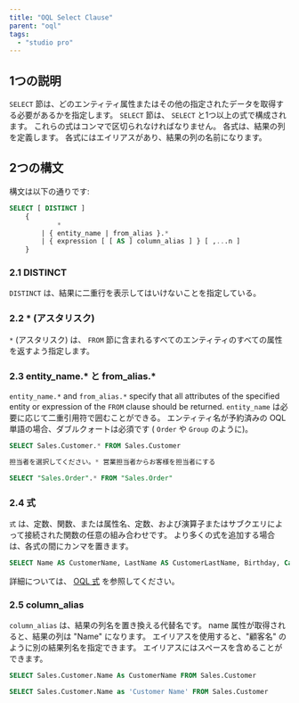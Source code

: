 ```yaml
---
title: "OQL Select Clause"
parent: "oql"
tags:
  - "studio pro"
---
```


## 1つの説明

`SELECT` 節は、どのエンティティ属性またはその他の指定されたデータを取得する必要があるかを指定します。 `SELECT` 節は、 `SELECT` と1つ以上の式で構成されます。 これらの式はコンマで区切られなければなりません。 各式は、結果の列を定義します。 各式にはエイリアスがあり、結果の列の名前になります。

## 2つの構文

構文は以下の通りです:

```sql
SELECT [ DISTINCT ]
    {
            *
        | { entity_name | from_alias }.*
        | { expression [ [ AS ] column_alias ] } [ ,...n ]
    }
```

### 2.1 DISTINCT

`DISTINCT` は、結果に二重行を表示してはいけないことを指定している。

### 2.2 * (アスタリスク)

`*` (アスタリスク) は、 `FROM` 節に含まれるすべてのエンティティのすべての属性を返すよう指定します。

### 2.3 entity_name.* と from_alias.*

`entity_name.*` and `from_alias.*` specify that all attributes of the specified entity or expression of the `FROM` clause should be returned. `entity_name` は必要に応じて二重引用符で囲むことができる。 エンティティ名が予約済みの OQL 単語の場合、ダブルクォートは必須です ( `Order` や `Group` のように)。

```sql
SELECT Sales.Customer.* FROM Sales.Customer
```

```sql
担当者を選択してください。* 営業担当者からお客様を担当者にする
```

```sql
SELECT "Sales.Order".* FROM "Sales.Order"
```
### 2.4 式

`式` は、定数、関数、または属性名、定数、および演算子またはサブクエリによって接続された関数の任意の組み合わせです。 より多くの式を追加する場合は、各式の間にカンマを置きます。

```sql
SELECT Name AS CustomerName, LastName AS CustomerLastName, Birthday, Category FROM Sales.Customer
```

詳細については、 [OQL 式](oql-expressions) を参照してください。

### 2.5 column_alias

`column_alias` は、結果の列名を置き換える代替名です。 name 属性が取得されると、結果の列は "Name" になります。 エイリアスを使用すると、"顧客名" のように別の結果列名を指定できます。 エイリアスにはスペースを含めることができます。

```sql
SELECT Sales.Customer.Name As CustomerName FROM Sales.Customer
```

```sql
SELECT Sales.Customer.Name as 'Customer Name' FROM Sales.Customer
```
